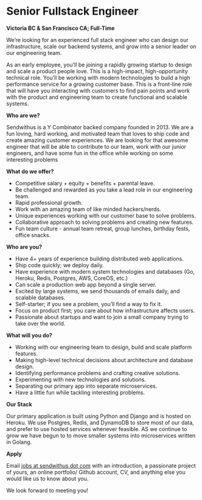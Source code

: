 Senior Fullstack Engineer
===


__Victoria BC & San Francisco CA; Full-Time__

We’re looking for an experienced full stack engineer who can design our infrastructure, scale our backend systems, and grow into a senior leader on our engineering team.

As an early employee, you’ll be joining a rapidly growing startup to design and scale a product people love. This is a high-impact, high-opportunity technical role. You’ll be working with modern technologies to build a high performance service for a growing customer base. This is a front-line role that will have you interacting with customers to find pain points and work with the product and engineering team to create functional and scalable systems.

<!-- more -->



__Who are we?__

Sendwithus is a Y Combinator backed company founded in 2013. We are a fun loving, hard working, and motivated team that loves to ship code and create amazing customer experiences. We are looking for that awesome engineer that will be able to contribute to our team, work with our junior engineers, and have some fun in the office while working on some interesting problems



__What do we offer?__

* Competitive salary + equity + benefits + parental leave.
* Be challenged and rewarded as you take a lead role in our engineering team.
* Rapid professional growth.
* Work with an amazing team of like minded hackers/nerds.
* Unique experiences working with our customer base to solve problems.
* Collaborative approach to solving problems and creating new features.
* Fun team culture - annual team retreat, group lunches, birthday fests, office snacks.



__Who are you?__

* Have 4+ years of experience building distributed web applications.
* Ship code quickly; we deploy daily.
* Have experience with modern system technologies and databases (Go, Heroku, Redis, Postgres, AWS, CoreOS, etc.)
* Can scale a production web app beyond a single server.
* Excited by large systems, we send thousands of emails daily, and scalable databases.
* Self-starter; if you see a problem, you’ll find a way to fix it.
* Focus on product first; you care about how infrastructure affects users.
* Passionate about startups and want to join a small company trying to take over the world.



__What will you do?__

* Working with our engineering team to design, build and scale platform features.
* Making high-level technical decisions about architecture and database design.
* Identifying performance problems and crafting creative solutions.
* Experimenting with new technologies and solutions.
* Separating our primary app into separate microservices.
* Have a little fun while tackling interesting problems.



__Our Stack__

Our primary application is built using Python and Django and is hosted on Heroku. We use Postgres, Redis, and DynamoDB to store most of our data, and prefer to use hosted services whenever feasible. AS we continue to grow we have begun to to move smaller systems into microservices written in Golang.


__Apply__

Email [jobs at sendwithus dot com](mailto:jobs@sendwithus.com) with an introduction, a passionate project of yours, an online portfolio/ Github account, CV, and anything else you would like us to know about you.

We look forward to meeting you!

